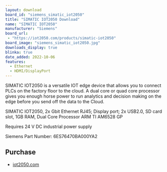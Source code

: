 ```yaml
---
layout: download
board_id: "siemens_simatic_iot2050"
title: "SIMATIC IOT2050 Download"
name: "SIMATIC IOT2050"
manufacturer: "Siemens"
board_url:
 - "https://iot2050.com/products/simatic-iot2050"
board_image: "siemens_simatic_iot2050.jpg"
downloads_display: true
blinka: true
date_added: 2022-10-06
features:
  - Ethernet
  - HDMI/DisplayPort
---
```


SIMATIC IOT2050 is a versatile IOT edge device that allows you to connect PLCs on the factory floor to the cloud. A dual core or quad core processor gives you enough horse power to run analytics and decision making on the edge before you send off the data to the Cloud.

SIMATIC IOT2050, 2x Gbit Ethernet RJ45; Display port; 2x USB2.0, SD card slot, 1GB RAM, Dual Core Processor ARM TI AM6528 GP

Requires 24 V DC industrial power supply

Siemens Part Number: 6ES76470BA000YA2

## Purchase
* [iot2050.com](https://iot2050.com/products/simatic-iot2050)
